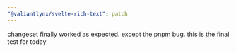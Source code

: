 ```yaml
---
"@valiantlynx/svelte-rich-text": patch
---
```


changeset finally worked as expected. except the pnpm bug. this is the final test for today
